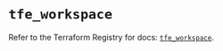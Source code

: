 # `tfe_workspace`

Refer to the Terraform Registry for docs: [`tfe_workspace`](https://registry.terraform.io/providers/hashicorp/tfe/0.54.0/docs/resources/workspace).

